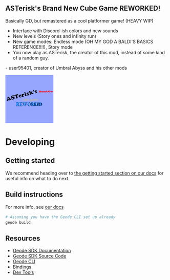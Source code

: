 ## ASTerisk's Brand New Cube Game REWORKED!

Basically GD, but remastered as a cool platformer game! (HEAVY WIP)

- Interface with Discord-ish colors and new sounds
- New levels (Story ones and infinity run)
- New game modes: Endless mode (OH MY GOD A BALDI'S BASICS REFERENCE!!!!), Story mode
- You now play as ASTerisk, the creator of this mod, instead of some kind of a random guy.

\- user95401, creator of Umbral Abyss and his other mods

<img src="logo.png" width="150" alt="the mod's logo" />

# Developing

## Getting started
We recommend heading over to [the getting started section on our docs](https://docs.geode-sdk.org/getting-started/) for useful info on what to do next.

## Build instructions
For more info, see [our docs](https://docs.geode-sdk.org/getting-started/create-mod#build)
```sh
# Assuming you have the Geode CLI set up already
geode build
```

## Resources
* [Geode SDK Documentation](https://docs.geode-sdk.org/)
* [Geode SDK Source Code](https://github.com/geode-sdk/geode/)
* [Geode CLI](https://github.com/geode-sdk/cli)
* [Bindings](https://github.com/geode-sdk/bindings/)
* [Dev Tools](https://github.com/geode-sdk/DevTools)
